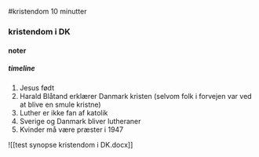 #kristendom 
10 minutter
### kristendom i DK
#### noter
##### timeline
1. Jesus født
2. Harald Blåtand erklærer Danmark kristen (selvom folk i forvejen var ved at blive en smule kristne)
3. Luther er ikke fan af katolik
4. Sverige og Danmark bliver lutheraner
5. Kvinder må være præster i 1947





![[test synopse kristendom i DK.docx]]
